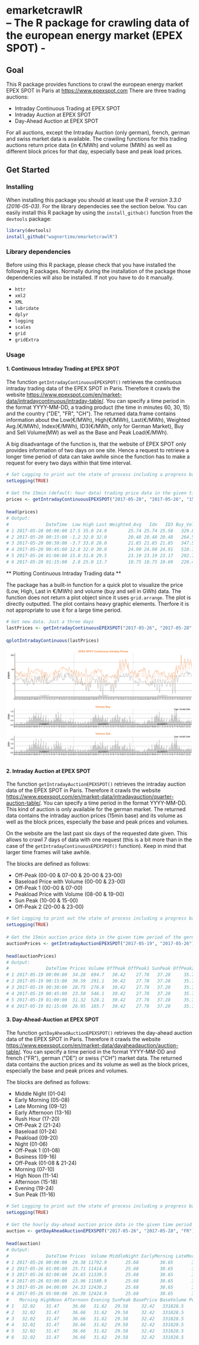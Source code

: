 # emarketcrawlR <br/> – The R package for crawling data of the european energy market (EPEX SPOT) - 


## Goal

This R package provides functions to crawl the european energy market EPEX SPOT in Paris at https://www.epexspot.com
There are three trading auctions:
 - Intraday Continuous Trading at EPEX SPOT
 - Intraday Auction at EPEX SPOT
 - Day-Ahead Auction at EPEX SPOT

For all auctions, except the Intraday Auction (only german), french, german and swiss market data is available. The crawiling functions for this trading auctions return price data (in €/MWh) and volume (MWh) as well as different block prices for that day, especially base and peak load prices.

## Get Started

### Installing

When installing this package you should at least use the *R version 3.3.0 (2016-05-03)*. For the library dependecies see the section below. You can easily install this R package by using the `install_github()` function from the `devtools` package:

```r
library(devtools)
install_github("wagnertimo/emarketcrawlR")
```
### Library dependencies

Before using this R package, please check that you have installed the following R packages. Normally during the installation of the package those dependencies will also be installed. If not you have to do it manually.

- `httr`
- `xml2`
- `XML`
- `lubridate`
- `dplyr`
- `logging`
- `scales`
- `grid`
- `gridExtra`


### Usage

#### 1. Continuous Intraday Trading at EPEX SPOT

The function `getIntradayContinuousEPEXSPOT()` retrieves the continuous intraday trading data of the EPEX SPOT in Paris. Therefore it crawls the website https://www.epexspot.com/en/market-data/intradaycontinuous/intraday-table/. You can specify a time period in the format YYYY-MM-DD, a trading product (the time in minutes 60, 30, 15) and the country ("DE", "FR", "CH"). The returned data.frame contains information about the Low(€/MWh), High(€/MWh), Last(€/MWh), Weighted Avg.(€/MWh), Index(€/MWh), ID3(€/MWh, only for German Market), Buy and Sell Volume(MW) as well as the Base and Peak Load(€/MWh).

A big disadvantage of the function is, that the website of EPEX SPOT only provides information of two days on one site. Hence a request to retrieve a longer time period of data can take awhile since the function has to make a request for every two days within that time interval.

```r
# Set Logging to print out the state of process including a progress bar
setLogging(TRUE)

# Get the 15min (default: hour data) trading price data in the given time period of the german cont. intra. at EPEX SPOT
prices <- getIntradayContinuousEPEXSPOT("2017-05-20", "2017-05-26", "15", "DE")

head(prices)
# Output:
#              DateTime  Low High Last Weighted_Avg   Idx   ID3 Buy_Vol Sell_Vol Index_Base Index_Peak
# 1 2017-05-20 00:00:00 17.5 35.0 24.0        25.74 25.74 25.58   329.8    420.8      21.22      18.82
# 2 2017-05-20 00:15:00 -1.2 32.0 32.0        20.48 20.48 20.48   264.5    286.5      21.22      18.82
# 3 2017-05-20 00:30:00 -3.7 33.0 28.0        21.85 21.85 21.85   347.5    347.5      21.22      18.82
# 4 2017-05-20 00:45:00 12.8 32.0 30.0        24.90 24.90 24.91   510.1    510.1      21.22      18.82
# 5 2017-05-20 01:00:00 15.0 31.8 29.5        23.19 23.19 23.17   292.7    292.7      21.22      18.82
# 6 2017-05-20 01:15:00  2.8 25.0 13.7        10.75 10.75 10.69   220.4    220.4      21.22      18.82

```

** Plotting Continuous Intraday Trading data **

The package has a built-in function for a quick plot to visualize the price (Low, High, Last in €/MWh) and volume (buy and sell in GWh) data. The function does not return a plot object since it uses `grid.arrange`. The plot is directly outputted. The plot contains heavy graphic elements. Therfore it is not appropriate to use it for a large time period.

```r
# Get new data. Just a three days
lastPrices <- getIntradayContinuousEPEXSPOT("2017-05-26", "2017-05-28", "15", "DE")

qplotIntradayContinuous(lastPrices)
```
![](graphics/iqplotIntra.png)


#### 2. Intraday Auction at EPEX SPOT

The function `getIntradayAuctionEPEXSPOT()` retrieves the intraday auction data of the EPEX SPOT in Paris. Therefore it crawls the website https://www.epexspot.com/en/market-data/intradayauction/quarter-auction-table/. You can specify a time period in the format YYYY-MM-DD. This kind of auction is only available for the german market. The returned data contains the intraday auction prices (15min base) and its volume as well as the block prices, especially the base and peak prices and volumes.

On the website are the last past six days of the requested date given. This allows to crawl 7 days of data with one request (this is a bit more than in the case of the `getIntradayContinuousEPEXSPOT()` function). Keep in mind that larger time frames will take awhile.

The blocks are defined as follows:
- Off-Peak (00-00 & 07-00 & 20-00 & 23-00) 
- Baseload Price with Volume (00-00 & 23-00) 
- Off-Peak 1 (00-00 & 07-00) 
- Peakload Price with Volume (08-00 & 19-00)
- Sun Peak (10-00 & 15-00) 
- Off-Peak 2 (20-00 & 23-00) 

```r
# Set Logging to print out the state of process including a progress bar
setLogging(TRUE)

# Get the 15min auction price data in the given time period of the german intra. auction market at EPEX SPOT. 
auctionPrices <- getIntradayAuctionEPEXSPOT("2017-05-19", "2017-05-26")

head(auctionPrices)
# Output:
#              DateTime Prices Volume OffPeak OffPeak1 SunPeak OffPeak2 BasePrice BaseVolume PeakPrice PeakVolume
# 1 2017-05-19 00:00:00  34.28  694.7   30.42    27.78   37.28     35.7     33.88      53489     37.33    27486.8
# 2 2017-05-19 00:15:00  30.59  291.1   30.42    27.78   37.28     35.7     33.88      53489     37.33    27486.8
# 3 2017-05-19 00:30:00  28.75  276.8   30.42    27.78   37.28     35.7     33.88      53489     37.33    27486.8
# 4 2017-05-19 00:45:00  23.50  546.1   30.42    27.78   37.28     35.7     33.88      53489     37.33    27486.8
# 5 2017-05-19 01:00:00  31.32  528.1   30.42    27.78   37.28     35.7     33.88      53489     37.33    27486.8
# 6 2017-05-19 01:15:00  26.95  185.7   30.42    27.78   37.28     35.7     33.88      53489     37.33    27486.8

```



#### 3. Day-Ahead-Auction at EPEX SPOT

The function `getDayAheadAuctionEPEXSPOT()` retrieves the day-ahead auction data of the EPEX SPOT in Paris. Therefore it crawls the website https://www.epexspot.com/en/market-data/dayaheadauction/auction-table/. You can specify a time period in the format YYYY-MM-DD and french ("FR"), german ("DE") or swiss ("CH") market data. The returned data contains the auction prices and its volume as well as the block prices, especially the base and peak prices and volumes.

The blocks are defined as follows:
- Middle Night (01-04)
- Early Morning (05-08) 
- Late Morning (09-12) 	
- Early Afternoon (13-16) 	
- Rush Hour (17-20) 	
- Off-Peak 2 (21-24) 	
- Baseload (01-24) 
- Peakload (09-20) 	
- Night (01-06) 	
- Off-Peak 1 (01-08) 	
- Business (09-16) 	
- Off-Peak (01-08 & 21-24) 	
- Morning (07-10) 
- High Noon (11-14) 
- Afternoon (15-18) 
- Evening (19-24) 	
- Sun Peak (11-16) 

```r
# Set Logging to print out the state of process including a progress bar
setLogging(TRUE)

# Get the hourly day-ahead auction price data in the given time period of the french auction market at EPEX SPOT. 
auction <- getDayAheadAuctionEPEXSPOT("2017-05-26", "2017-05-28", "FR")

head(auction)
# Output:
#              DateTime Prices  Volume MiddleNight EarlyMorning LateMorning EarlyAfternoon RushHour OffPeak2 Night OffPeak1 Business OffPeak
# 1 2017-05-26 00:00:00  28.38 11792.9       25.68        30.65       35.47          28.58    36.05    38.09 32.42    33.37    25.57   28.16
# 2 2017-05-26 01:00:00  25.71 11414.8       25.68        30.65       35.47          28.58    36.05    38.09 32.42    33.37    25.57   28.16
# 3 2017-05-26 02:00:00  24.65 11339.5       25.68        30.65       35.47          28.58    36.05    38.09 32.42    33.37    25.57   28.16
# 4 2017-05-26 03:00:00  23.96 11580.9       25.68        30.65       35.47          28.58    36.05    38.09 32.42    33.37    25.57   28.16
# 5 2017-05-26 04:00:00  24.33 12430.2       25.68        30.65       35.47          28.58    36.05    38.09 32.42    33.37    25.57   28.16
# 6 2017-05-26 05:00:00  26.39 12424.9       25.68        30.65       35.47          28.58    36.05    38.09 32.42    33.37    25.57   28.16
#    Morning HighNoon Afternoon Evening SunPeak BasePrice BaseVolume PeakPrice PeakVolume
# 1   32.02    31.47     36.66   31.62   29.58     32.42   331828.5     33.37   179938.8
# 2   32.02    31.47     36.66   31.62   29.58     32.42   331828.5     33.37   179938.8
# 3   32.02    31.47     36.66   31.62   29.58     32.42   331828.5     33.37   179938.8
# 4   32.02    31.47     36.66   31.62   29.58     32.42   331828.5     33.37   179938.8
# 5   32.02    31.47     36.66   31.62   29.58     32.42   331828.5     33.37   179938.8
# 6   32.02    31.47     36.66   31.62   29.58     32.42   331828.5     33.37   179938.8

```





